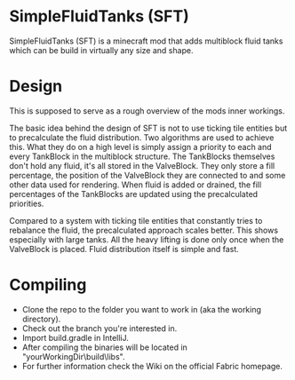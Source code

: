 SimpleFluidTanks (SFT)
======================
SimpleFluidTanks (SFT) is a minecraft mod that adds multiblock fluid tanks which can be build in virtually any size and shape.


Design
======
This is supposed to serve as a rough overview of the mods inner workings.

The basic idea behind the design of SFT is not to use ticking tile entities but to precalculate the fluid distribution. Two algorithms are used to achieve this. What they do on a high level is simply assign a priority to each and every TankBlock in the multiblock structure. The TankBlocks themselves don't hold any fluid, it's all stored in the ValveBlock. They only store a fill percentage, the position of the ValveBlock they are connected to and some other data used for rendering. When fluid is added or drained, the fill percentages of the TankBlocks are updated using the precalculated priorities.

Compared to a system with ticking tile entities that constantly tries to rebalance the fluid, the precalculated approach scales better. This shows especially with large tanks. All the heavy lifting is done only once when the ValveBlock is placed. Fluid distribution itself is simple and fast.

Compiling
=========================================
- Clone the repo to the folder you want to work in (aka the working directory).
- Check out the branch you're interested in.
- Import build.gradle in IntelliJ.
- After compiling the binaries will be located in "yourWorkingDir\build\libs".
- For further information check the Wiki on the official Fabric homepage.
